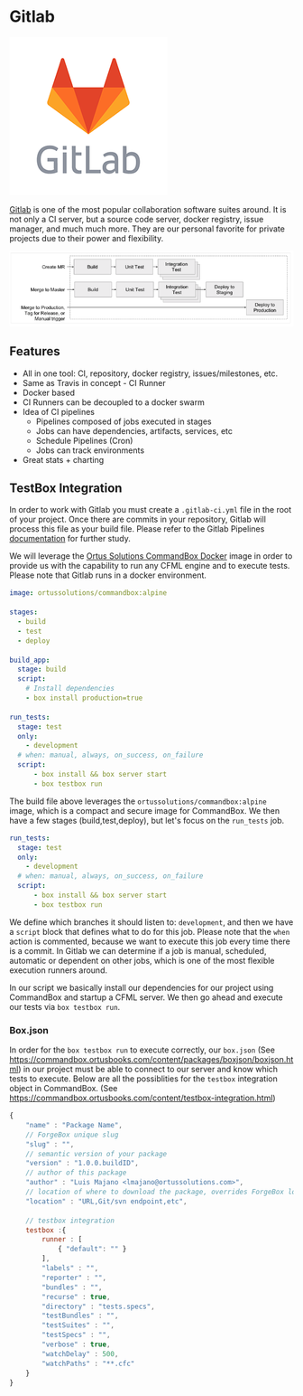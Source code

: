 # Gitlab

![](/assets/gitlab.png)

[Gitlab](https://www.gitlab.com) is one of the most popular collaboration software suites around.  It is not only a CI server, but a source code server, docker registry, issue manager, and much much more.  They are our personal favorite for private projects due to their power and flexibility.

![](/assets/gitlab-ci.png)

## Features

* All in one tool: CI, repository, docker registry, issues/milestones, etc.
* Same as Travis in concept - CI Runner
* Docker based
* CI Runners can be decoupled to a docker swarm
* Idea of CI pipelines
    * Pipelines composed of jobs executed in stages
    * Jobs can have dependencies, artifacts, services, etc
    * Schedule Pipelines (Cron)
    * Jobs can track environments
* Great stats + charting

## TestBox Integration

In order to work with Gitlab you must create a `.gitlab-ci.yml` file in the root of your project.  Once there are commits in your repository, Gitlab will process this file as your build file.  Please refer to the Gitlab Pipelines [documentation](https://docs.gitlab.com/ee/ci/pipelines.html) for further study.  

We will leverage the [Ortus Solutions CommandBox Docker](https://hub.docker.com/r/ortussolutions/commandbox/) image in order to provide us with the capability to run any CFML engine and to execute tests.  Please note that Gitlab runs in a docker environment.

```yml
image: ortussolutions/commandbox:alpine

stages:
  - build
  - test
  - deploy

build_app:
  stage: build
  script:
    # Install dependencies
    - box install production=true

run_tests:
  stage: test
  only:
    - development
  # when: manual, always, on_success, on_failure
  script:
      - box install && box server start
      - box testbox run

```

The build file above leverages the `ortussolutions/commandbox:alpine` image, which is a compact and secure image for CommandBox.  We then have a few stages (build,test,deploy), but let's focus on the `run_tests` job.

```yml
run_tests:
  stage: test
  only:
    - development
  # when: manual, always, on_success, on_failure
  script:
      - box install && box server start
      - box testbox run
```

We define which branches it should listen to: `development`, and then we have a `script` block that defines what to do for this job.  Please note that the `when` action is commented, because we want to execute this job every time there is a commit.  In Gitlab we can determine if a job is manual, scheduled, automatic or dependent on other jobs, which is one of the most flexible execution runners around.

In our script we basically install our dependencies for our project using CommandBox and startup a CFML server.  We then go ahead and execute our tests via `box testbox run`.

### Box.json

In order for the `box testbox run` to execute correctly, our `box.json` (See https://commandbox.ortusbooks.com/content/packages/boxjson/boxjson.html) in our project must be able to connect to our server and know which tests to execute.  Below are all the possiblities for the `testbox` integration object in CommandBox.  (See https://commandbox.ortusbooks.com/content/testbox-integration.html)


```js
{
    "name" : "Package Name",
    // ForgeBox unique slug
    "slug" : "",
    // semantic version of your package
    "version" : "1.0.0.buildID",
    // author of this package
    "author" : "Luis Majano <lmajano@ortussolutions.com>",
    // location of where to download the package, overrides ForgeBox location
    "location" : "URL,Git/svn endpoint,etc",
    
    // testbox integration
    testbox :{
        runner : [
            { "default": "" }
        ],
        "labels" : "",
        "reporter" : "",
        "bundles" : "",
        "recurse" : true,
        "directory" : "tests.specs",
        "testBundles" : "",
        "testSuites" : "",
        "testSpecs" : "",
        "verbose" : true,
        "watchDelay" : 500,
        "watchPaths" : "**.cfc"
    }
}
```






